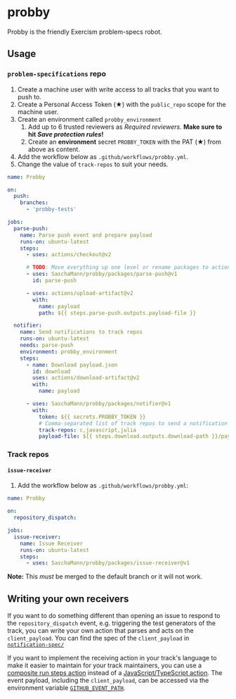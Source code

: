 # probby

Probby is the friendly Exercism problem-specs robot.

## Usage

### `problem-specifications` repo

1. Create a machine user with write access to all tracks that you want to push to.
2. Create a Personal Access Token (★) with the `public_repo` scope for the machine user.
3. Create an environment called `probby_environment`
   1. Add up to 6 trusted reviewers as _Required reviewers_. **Make sure to hit _Save protection rules_!**
   2. Create an **environment** secret `PROBBY_TOKEN` with the PAT (★) from above as content.
4. Add the workflow below as `.github/workflows/probby.yml`.
5. Change the value of `track-repos` to suit your needs.

```yaml
name: Probby

on:
  push:
    branches:
      - 'probby-tests'

jobs:
  parse-push:
    name: Parse push event and prepare payload
    runs-on: ubuntu-latest
    steps:
      - uses: actions/checkout@v2

      # TODO: Move everything up one level or rename packages to actions if lerna doesn't support it otherwise
      - uses: SaschaMann/probby/packages/parse-push@v1
        id: parse-push

      - uses: actions/upload-artifact@v2
        with:
          name: payload
          path: ${{ steps.parse-push.outputs.payload-file }}

  notifier:
    name: Send notifications to track repos
    runs-on: ubuntu-latest
    needs: parse-push
    environment: probby_environment
    steps:
      - name: Download payload.json
        id: download
        uses: actions/download-artifact@v2
        with:
          name: payload

      - uses: SaschaMann/probby/packages/notifier@v1
        with:
          token: ${{ secrets.PROBBY_TOKEN }}
          # Comma-separated list of track repos to send a notification to
          track-repos: c,javascript,julia
          payload-file: ${{ steps.download.outputs.download-path }}/payload.json
```

### Track repos

#### `issue-receiver`

1. Add the workflow below as `.github/workflows/probby.yml`:

```yaml
name: Probby

on:
  repository_dispatch:

jobs:
  issue-receiver:
    name: Issue Receiver
    runs-on: ubuntu-latest
    steps:
      - uses: SaschaMann/probby/packages/issue-receiver@v1
```

**Note:** This _must_ be merged to the default branch or it will not work.

## Writing your own receivers

If you want to do something different than opening an issue to respond to the `repository_dispatch` event, e.g. triggering the test generators of the track, you can write your own action that parses and acts on the `client_payload`.
You can find the spec of the `client_payload` in [`notification-spec/`](notification-spec/)

If you want to implement the receiving action in your track's language to make it easier to maintain for your track maintainers, you can use a [composite run steps action](https://docs.github.com/en/free-pro-team@latest/actions/creating-actions/creating-a-composite-run-steps-action) instead of a [JavaScript/TypeScript action](https://docs.github.com/en/free-pro-team@latest/actions/creating-actions/creating-a-javascript-action).
The event payload, including the `client_payload`, can be accessed via the environment variable [`GITHUB_EVENT_PATH`](https://docs.github.com/en/free-pro-team@latest/actions/reference/specifications-for-github-hosted-runners#file-systems).
